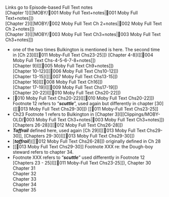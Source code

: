 Links go to Episode-based Full Text notes     
[Chapter 1]([[MOBY/🎤001 Moby Full Text+notes|🎤001 Moby Full Text+notes]])     
[Chapter 2]([[MOBY/🎤002 Moby Full Text Ch 2+notes|🎤002 Moby Full Text Ch 2+notes]])     
[Chapter 3]([[MOBY/🎤003 Moby Full Text Ch3+notes|🎤003 Moby Full Text Ch3+notes]])     
- one of the two times Bulkington is mentioned is here. The second time in [Ch 23]([[🎤011 Moby-Full Text Chs23-25]])
[Chapter 4-8]([[🎤004 Moby Full Text Chs-4-5-6-7-8+notes]])     
[Chapter 9]([[🎤005 Moby Full Text Ch9+notes]])     
[Chapter 10-12]([[🎤006 Moby Full Text Chs10-12]])     
[Chapter 13-15]([[🎤007 Moby Full Text Chs13-15]])     
[Chapter 16]([[🎤008 Moby Full Text Ch16]])     
[Chapter 17-19]([[🎤009 Moby Full Text Chs17-19]])     
[Chapter 20-22]([[🎤010 Moby Full Text Chs20-22]])     
- [🎤010 Moby Full Text Chs20-22]([[🎤010 Moby Full Text Chs20-22]]) Footnote 12 refers to “***scuttle***”, used again but differently in chapter [30]([[🎤013 Moby Full Text Chs29-30]])
[[🎤011 Moby-Full Text Chs23-25]] 
- Ch23 Footnote 1 refers to Bulkington in [Chapter 3]([[Clippings/MOBY-OLD/🎤003 Moby Full Text Ch3+notes|🎤003 Moby Full Text Ch3+notes]])
[Chapters 26-28]([[🎤012 Moby Full Text Chs26-28]])     
- ***Taffrail*** defined here, used again [Ch 29]([[🎤013 Moby Full Text Chs29-30]],
[Chapters 29-30]([[🎤013 Moby Full Text Chs29-30]])     
- [***taffrail***]([[🎤012 Moby Full Text Chs26-28]]) originally defined in Ch 28
- [[🎤013 Moby Full Text Chs29-30]] Footnote XXX re: the Dough-boy steward refers to chapter 34.
- Footnote XXX refers to “***scuttle***” used differently in Footnote 12 [Chapters 23 - 25]([[🎤011 Moby-Full Text Chs23-25]]), 
Chapter 30     
Chapter 31     
Chapter 32     
Chapter 33     
Chapter 34     
Chapter 35     




